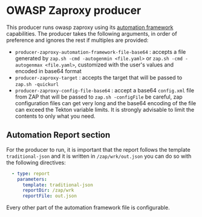 # OWASP Zaproxy producer

This producer runs owasp zaproxy using its [automation framework](https://www.zaproxy.org/docs/desktop/addons/automation-framework/) capabilities.
The producer takes the following arguments, in order of preference and ignores the rest if multiples are provided:

* `producer-zaproxy-automation-framework-file-base64` : accepts a file generated by `zap.sh -cmd -autogenmin <file.yaml>` or `zap.sh -cmd -autogenmax <file.yaml>`, customized with the user's values and encoded in base64 format
* `producer-zaproxy-target` : accepts the target that will be passed to `zap.sh -quickurl`
* `producer-zaproxy-config-file-base64` : accept a base64 `config.xml` file from ZAP that will be passed to `zap.sh -configFile` be careful, zap configuration files can get very long and the base64 encoding of the file can exceed the Tekton variable limits. It is strongly advisable to limit the contents to only what you need.

## Automation Report section

For the producer to run, it is important that the report follows the template `traditional-json` and it is written in `/zap/wrk/out.json` you can do so with the following directives:

```yaml
  - type: report
    parameters:
      template: traditional-json
      reportDir: /zap/wrk
      reportFile: out.json

```

Every other part of the automation framework file is configurable.
